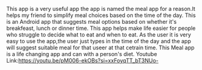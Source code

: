 This app is a very useful app the app is named the meal app for a reason.It helps my friend to simplify meal choices based on the time of the day.
This is an Android app that suggests meal options based on whether it's breakfeast, lunch or dinner time.
This app helps make life easier for people who struggle to decide what to eat and when to eat.
As the user it is very easy to use the app,the user just types in the time of the day and the app will suggest suitable meal for that useer at that cetrain time.
This Meal app is a life changing app and can with a person's diet.
Youtube Link:https://youtu.be/pM006-ekOBs?si=xxFoyqTT_bT3NUo-
